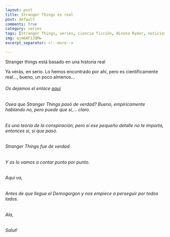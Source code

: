 ```yaml
---
layout: post
title: Stranger Things es real
post: default
comments: true
category: series
tags: [Stranger Things, series, ciencia ficción, Winona Ryder, noticias]
img: qjm6AF1JQMw
excerpt_separator: <!--more-->

---
```


Stranger things está basado en una historia real

Ya verás, en serio. Lo hemos encontrado por ahí, pero es científicamente real..., bueno, un poco almenos...

<!--more-->

###### Os dejamos el enlace [aquí](https://www.bluebbva.com/2017/12/no-no-has-leido-mal-stranger-things-esta-inspirada-en-una-historia-real.asp?utm_source=xataka&utm_medium=referral&utm_campaign=recommended_post)

###### Osea que Stranger Things pasó de verdad? Bueno, empíricamente hablando no, pero puede que si,... claro.

###### Es una teoría de la conspiración, pero si ese pequeño detalle no te importa, entonces si, si que pasó.

###### Stranger Things fue de verdad.

###### Y os lo vamos a contar punto por punto.

###### Aquí va,

###### Antes de que llegue el Demogorgon y nos empiece a perseguir por todos lados.

###### Ala,

###### Salut!